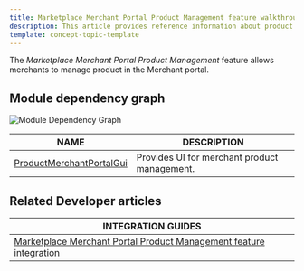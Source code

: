 ```yaml
---
title: Marketplace Merchant Portal Product Management feature walkthrough
description: This article provides reference information about product in the Merchant Portal.
template: concept-topic-template
---
```


The *Marketplace Merchant Portal Product Management* feature allows merchants to manage product in the Merchant portal.

## Module dependency graph

![Module Dependency Graph](https://confluence-connect.gliffy.net/embed/image/a38bb45f-0f1c-4153-8f3d-7873b3aa13af.png?utm_medium=live&utm_source=custom)

| NAME | DESCRIPTION | 
| --- | --- |
| [ProductMerchantPortalGui](https://github.com/spryker/product-merchant-portal-gui) | Provides UI for merchant product management. |


## Related Developer articles

|INTEGRATION GUIDES  |
|---------|
|[Marketplace Merchant Portal Product Management feature integration](/docs/marketplace/dev/feature-integration-guides/{{page.version}}/merchant-portal-marketplace-product-feature-integration.html) |
